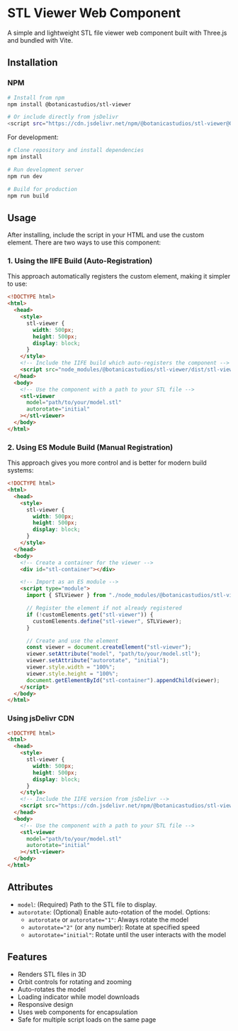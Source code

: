 # STL Viewer Web Component

A simple and lightweight STL file viewer web component built with Three.js and bundled with Vite.

## Installation

### NPM

```bash
# Install from npm
npm install @botanicastudios/stl-viewer

# Or include directly from jsDelivr
<script src="https://cdn.jsdelivr.net/npm/@botanicastudios/stl-viewer@0.0.1/dist/stl-viewer.iife.js"></script>
```

For development:

```bash
# Clone repository and install dependencies
npm install

# Run development server
npm run dev

# Build for production
npm run build
```

## Usage

After installing, include the script in your HTML and use the custom element. There are two ways to use this component:

### 1. Using the IIFE Build (Auto-Registration)

This approach automatically registers the custom element, making it simpler to use:

```html
<!DOCTYPE html>
<html>
  <head>
    <style>
      stl-viewer {
        width: 500px;
        height: 500px;
        display: block;
      }
    </style>
    <!-- Include the IIFE build which auto-registers the component -->
    <script src="node_modules/@botanicastudios/stl-viewer/dist/stl-viewer.iife.js"></script>
  </head>
  <body>
    <!-- Use the component with a path to your STL file -->
    <stl-viewer
      model="path/to/your/model.stl"
      autorotate="initial"
    ></stl-viewer>
  </body>
</html>
```

### 2. Using ES Module Build (Manual Registration)

This approach gives you more control and is better for modern build systems:

```html
<!DOCTYPE html>
<html>
  <head>
    <style>
      stl-viewer {
        width: 500px;
        height: 500px;
        display: block;
      }
    </style>
  </head>
  <body>
    <!-- Create a container for the viewer -->
    <div id="stl-container"></div>

    <!-- Import as an ES module -->
    <script type="module">
      import { STLViewer } from "./node_modules/@botanicastudios/stl-viewer/dist/stl-viewer.js";

      // Register the element if not already registered
      if (!customElements.get("stl-viewer")) {
        customElements.define("stl-viewer", STLViewer);
      }

      // Create and use the element
      const viewer = document.createElement("stl-viewer");
      viewer.setAttribute("model", "path/to/your/model.stl");
      viewer.setAttribute("autorotate", "initial");
      viewer.style.width = "100%";
      viewer.style.height = "100%";
      document.getElementById("stl-container").appendChild(viewer);
    </script>
  </body>
</html>
```

### Using jsDelivr CDN

```html
<!DOCTYPE html>
<html>
  <head>
    <style>
      stl-viewer {
        width: 500px;
        height: 500px;
        display: block;
      }
    </style>
    <!-- Include the IIFE version from jsDelivr -->
    <script src="https://cdn.jsdelivr.net/npm/@botanicastudios/stl-viewer@0.0.1/dist/stl-viewer.iife.js"></script>
  </head>
  <body>
    <!-- Use the component with a path to your STL file -->
    <stl-viewer
      model="path/to/your/model.stl"
      autorotate="initial"
    ></stl-viewer>
  </body>
</html>
```

## Attributes

- `model`: (Required) Path to the STL file to display.
- `autorotate`: (Optional) Enable auto-rotation of the model. Options:
  - `autorotate` or `autorotate="1"`: Always rotate the model
  - `autorotate="2"` (or any number): Rotate at specified speed
  - `autorotate="initial"`: Rotate until the user interacts with the model

## Features

- Renders STL files in 3D
- Orbit controls for rotating and zooming
- Auto-rotates the model
- Loading indicator while model downloads
- Responsive design
- Uses web components for encapsulation
- Safe for multiple script loads on the same page
